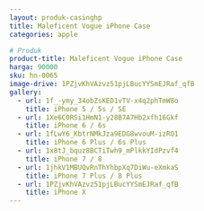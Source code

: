 ```yaml
---
layout: produk-casinghp
title: Maleficent Vogue iPhone Case
categories: apple

# Produk
product-title: Maleficent Vogue iPhone Case
harga: 90000
sku: hn-0065
image-drive: 1PZjvKhVAzvz51pjLBucYYSmEJRaf_qfB
gallery:
  - url: 1f_-ymy_34obZsKED1vTV-x4q2phTmW8o
    title: iPhone 5 / 5s / SE
  - url: 1Xe6C0RSi1HmN1-y28B7A7Hb2xfh16Gkf
    title: iPhone 6 / 6s
  - url: 1fLwY6_KbtrNMkJza9EDG8wvouM-izRO1
    title: iPhone 6 Plus / 6s Plus
  - url: 1x8tJ_bquz8BCTiTwh9_mPlkkYIdPzvf4
    title: iPhone 7 / 8
  - url: 1jhkV1MBUQvRnThYhbpXq7DiWu-eXmkaS
    title: iPhone 7 Plus / 8 Plus
  - url: 1PZjvKhVAzvz51pjLBucYYSmEJRaf_qfB
    title: iPhone X
---
```

